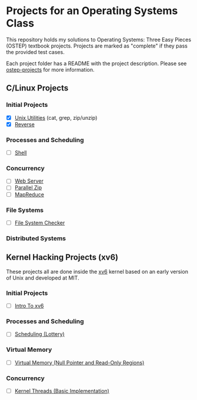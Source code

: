 
# Projects for an Operating Systems Class

This repository holds my solutions to Operating Systems: Three Easy Pieces (OSTEP) textbook projects. Projects are marked as "complete" if they pass the provided test cases.

Each project folder has a README with the project description. Please see [ostep-projects](https://github.com/remzi-arpacidusseau/ostep-projects/tree/master?tab=readme-ov-file) for more information.

## C/Linux Projects

### Initial Projects

- [x] [Unix Utilities](initial-utilities) (cat, grep, zip/unzip)
- [x] [Reverse](initial-reverse)

### Processes and Scheduling

- [ ] [Shell](processes-shell)

### Concurrency

- [ ] [Web Server](concurrency-webserver)
- [ ] [Parallel Zip](concurrency-pzip)
- [ ] [MapReduce](concurrency-mapreduce)

### File Systems

- [ ] [File System Checker](filesystems-checker)

### Distributed Systems


## Kernel Hacking Projects (xv6)

These projects all are done inside the
[xv6](https://pdos.csail.mit.edu/6.828/2017/xv6.html) kernel based on an early version of Unix and developed at MIT.

### Initial Projects

- [ ] [Intro To xv6](initial-xv6)

### Processes and Scheduling

- [ ] [Scheduling (Lottery)](scheduling-xv6-lottery)

### Virtual Memory

- [ ] [Virtual Memory (Null Pointer and Read-Only Regions)](vm-xv6-intro)

### Concurrency

- [ ] [Kernel Threads (Basic Implementation)](concurrency-xv6-threads)


